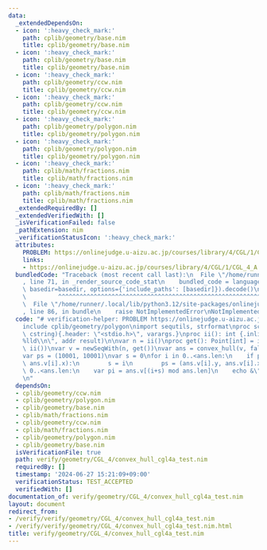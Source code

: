 ```yaml
---
data:
  _extendedDependsOn:
  - icon: ':heavy_check_mark:'
    path: cplib/geometry/base.nim
    title: cplib/geometry/base.nim
  - icon: ':heavy_check_mark:'
    path: cplib/geometry/base.nim
    title: cplib/geometry/base.nim
  - icon: ':heavy_check_mark:'
    path: cplib/geometry/ccw.nim
    title: cplib/geometry/ccw.nim
  - icon: ':heavy_check_mark:'
    path: cplib/geometry/ccw.nim
    title: cplib/geometry/ccw.nim
  - icon: ':heavy_check_mark:'
    path: cplib/geometry/polygon.nim
    title: cplib/geometry/polygon.nim
  - icon: ':heavy_check_mark:'
    path: cplib/geometry/polygon.nim
    title: cplib/geometry/polygon.nim
  - icon: ':heavy_check_mark:'
    path: cplib/math/fractions.nim
    title: cplib/math/fractions.nim
  - icon: ':heavy_check_mark:'
    path: cplib/math/fractions.nim
    title: cplib/math/fractions.nim
  _extendedRequiredBy: []
  _extendedVerifiedWith: []
  _isVerificationFailed: false
  _pathExtension: nim
  _verificationStatusIcon: ':heavy_check_mark:'
  attributes:
    PROBLEM: https://onlinejudge.u-aizu.ac.jp/courses/library/4/CGL/1/CGL_4_A
    links:
    - https://onlinejudge.u-aizu.ac.jp/courses/library/4/CGL/1/CGL_4_A
  bundledCode: "Traceback (most recent call last):\n  File \"/home/runner/.local/lib/python3.12/site-packages/onlinejudge_verify/documentation/build.py\"\
    , line 71, in _render_source_code_stat\n    bundled_code = language.bundle(stat.path,\
    \ basedir=basedir, options={'include_paths': [basedir]}).decode()\n          \
    \         ^^^^^^^^^^^^^^^^^^^^^^^^^^^^^^^^^^^^^^^^^^^^^^^^^^^^^^^^^^^^^^^^^^^^^^^^^^^^^^^^^\n\
    \  File \"/home/runner/.local/lib/python3.12/site-packages/onlinejudge_verify/languages/nim.py\"\
    , line 86, in bundle\n    raise NotImplementedError\nNotImplementedError\n"
  code: "# verification-helper: PROBLEM https://onlinejudge.u-aizu.ac.jp/courses/library/4/CGL/1/CGL_4_A\n\
    include cplib/geometry/polygon\nimport sequtils, strformat\nproc scanf(formatstr:\
    \ cstring){.header: \"<stdio.h>\", varargs.}\nproc ii(): int {.inline.} = scanf(\"\
    %lld\\n\", addr result)\n\nvar n = ii()\nproc get(): Point[int] = initPoint(ii(),\
    \ ii())\nvar v = newSeqWith(n, get())\nvar ans = convex_hull(v, false)\necho ans.len\n\
    var ps = (10001, 10001)\nvar s = 0\nfor i in 0..<ans.len:\n    if ps > (ans.v[i].y,\
    \ ans.v[i].x):\n        s = i\n        ps = (ans.v[i].y, ans.v[i].x)\nfor i in\
    \ 0..<ans.len:\n    var pi = ans.v[(i+s) mod ans.len]\n    echo &\"{pi.x} {pi.y}\"\
    \n"
  dependsOn:
  - cplib/geometry/ccw.nim
  - cplib/geometry/polygon.nim
  - cplib/geometry/base.nim
  - cplib/math/fractions.nim
  - cplib/geometry/ccw.nim
  - cplib/math/fractions.nim
  - cplib/geometry/polygon.nim
  - cplib/geometry/base.nim
  isVerificationFile: true
  path: verify/geometry/CGL_4/convex_hull_cgl4a_test.nim
  requiredBy: []
  timestamp: '2024-06-27 15:21:09+09:00'
  verificationStatus: TEST_ACCEPTED
  verifiedWith: []
documentation_of: verify/geometry/CGL_4/convex_hull_cgl4a_test.nim
layout: document
redirect_from:
- /verify/verify/geometry/CGL_4/convex_hull_cgl4a_test.nim
- /verify/verify/geometry/CGL_4/convex_hull_cgl4a_test.nim.html
title: verify/geometry/CGL_4/convex_hull_cgl4a_test.nim
---
```

